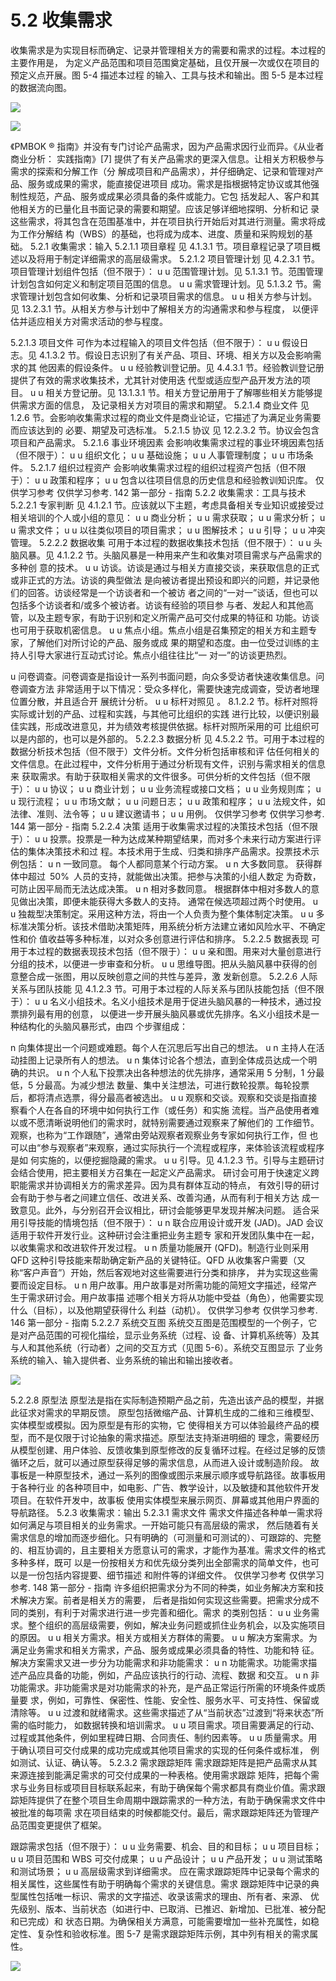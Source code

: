 # 5.2 收集需求
收集需求是为实现目标而确定、记录并管理相关方的需要和需求的过程。本过程的主要作用是，
为定义产品范围和项目范围奠定基础，且仅开展一次或仅在项目的预定义点开展。图 5-4 描述本过程
的输入、工具与技术和输出。图 5-5 是本过程的数据流向图。

![](/img/20190830144434.png)

![](/img/20190830144503.png)

《PMBOK ® 指南》并没有专门讨论产品需求，因为产品需求因行业而异。《从业者商业分析：
实践指南》[7] 提供了有关产品需求的更深入信息。让相关方积极参与需求的探索和分解工作（分
解成项目和产品需求），并仔细确定、记录和管理对产品、服务或成果的需求，能直接促进项目
成功。需求是指根据特定协议或其他强制性规范，产品、服务或成果必须具备的条件或能力。它包
括发起人、客户和其他相关方的已量化且书面记录的需要和期望。应该足够详细地探明、分析和记
录这些需求，将其包含在范围基准中，并在项目执行开始后对其进行测量。需求将成为工作分解结
构（WBS）的基础，也将成为成本、进度、质量和采购规划的基础。
5.2.1 收集需求：输入
5.2.1.1 项目章程
见 4.1.3.1 节。项目章程记录了项目概述以及将用于制定详细需求的高层级需求。
5.2.1.2 项目管理计划
见 4.2.3.1 节。项目管理计划组件包括（但不限于）：
u u 范围管理计划。见 5.1.3.1 节。范围管理计划包含如何定义和制定项目范围的信息。
u u 需求管理计划。见 5.1.3.2 节。需求管理计划包含如何收集、分析和记录项目需求的信息。
u u 相关方参与计划。见 13.2.3.1 节。从相关方参与计划中了解相关方的沟通需求和参与程度，
以便评估并适应相关方对需求活动的参与程度。

5.2.1.3 项目文件
可作为本过程输入的项目文件包括（但不限于）：
u u 假设日志。见 4.1.3.2 节。假设日志识别了有关产品、项目、环境、相关方以及会影响需求的其
他因素的假设条件。
u u 经验教训登记册。见 4.4.3.1 节。经验教训登记册提供了有效的需求收集技术，尤其针对使用迭
代型或适应型产品开发方法的项目。
u u 相关方登记册。见 13.1.3.1 节。相关方登记册用于了解哪些相关方能够提供需求方面的信息，
及记录相关方对项目的需求和期望。
5.2.1.4 商业文件
见 1.2.6 节。会影响收集需求过程的商业文件是商业论证，它描述了为满足业务需要而应该达到的
必要、期望及可选标准。
5.2.1.5 协议
见 12.2.3.2 节。协议会包含项目和产品需求。
5.2.1.6 事业环境因素
会影响收集需求过程的事业环境因素包括（但不限于）：
u u 组织文化；
u u 基础设施；
u u 人事管理制度；
u u 市场条件。
5.2.1.7 组织过程资产
会影响收集需求过程的组织过程资产包括（但不限于）：
u u 政策和程序；
u u 包含以往项目信息的历史信息和经验教训知识库。
仅供学习参考 仅供学习参考.
142  第一部分 - 指南
5.2.2 收集需求：工具与技术
5.2.2.1 专家判断
见 4.1.2.1 节。应该就以下主题，考虑具备相关专业知识或接受过相关培训的个人或小组的意见：
u u 商业分析；
u u 需求获取；
u u 需求分析；
u u 需求文件；
u u 以往类似项目的项目需求；
u u 图解技术；
u u 引导；
u u 冲突管理。
5.2.2.2 数据收集
可用于本过程的数据收集技术包括（但不限于）：
u u 头脑风暴。见 4.1.2.2 节。头脑风暴是一种用来产生和收集对项目需求与产品需求的多种创
意的技术。
u u 访谈。访谈是通过与相关方直接交谈，来获取信息的正式或非正式的方法。访谈的典型做法
是向被访者提出预设和即兴的问题，并记录他们的回答。访谈经常是一个访谈者和一个被访
者之间的“一对一”谈话，但也可以包括多个访谈者和/或多个被访者。访谈有经验的项目参
与者、发起人和其他高管，以及主题专家，有助于识别和定义所需产品可交付成果的特征和
功能。访谈也可用于获取机密信息。
u u 焦点小组。焦点小组是召集预定的相关方和主题专家，了解他们对所讨论的产品、服务或成
果的期望和态度。由一位受过训练的主持人引导大家进行互动式讨论。焦点小组往往比“一
对一”的访谈更热烈。

u 问卷调查。问卷调查是指设计一系列书面问题，向众多受访者快速收集信息。问卷调查方法
非常适用于以下情况：受众多样化，需要快速完成调查，受访者地理位置分散，并且适合开
展统计分析。
u u 标杆对照见 。 8.1.2.2 节。标杆对照将实际或计划的产品、过程和实践，与其他可比组织的实践
进行比较，以便识别最佳实践，形成改进意见，并为绩效考核提供依据。标杆对照所采用的可
比组织可以是内部的，也可以是外部的。
5.2.2.3 数据分析
见 4.5.2.2 节。可用于本过程的数据分析技术包括（但不限于）文件分析。文件分析包括审核和评
估任何相关的文件信息。在此过程中，文件分析用于通过分析现有文件，识别与需求相关的信息来
获取需求。有助于获取相关需求的文件很多。可供分析的文件包括（但不限于）：
u u 协议；
u u 商业计划；
u u 业务流程或接口文档；
u u 业务规则库；
u u 现行流程；
u u 市场文献；
u u 问题日志；
u u 政策和程序；
u u 法规文件，如法律、准则、法令等；
u u 建议邀请书；
u u 用例。
仅供学习参考 仅供学习参考.
144  第一部分 - 指南
5.2.2.4 决策
适用于收集需求过程的决策技术包括（但不限于）：
u u 投票。投票是一种为达成某种期望结果，而对多个未来行动方案进行评估的集体决策技术和过
程。本技术用于生成、归类和排序产品需求。投票技术示例包括：
u n 一致同意。 每个人都同意某个行动方案。
u n 大多数同意。 获得群体中超过 50% 人员的支持，就能做出决策。把参与决策的小组人数定
为奇数，可防止因平局而无法达成决策。
u n 相对多数同意。 根据群体中相对多数人的意见做出决策，即便未能获得大多数人的支持。
通常在候选项超过两个时使用。
u u 独裁型决策制定。采用这种方法，将由一个人负责为整个集体制定决策。
u u 多标准决策分析。该技术借助决策矩阵，用系统分析方法建立诸如风险水平、不确定性和价
值收益等多种标准，以对众多创意进行评估和排序。
5.2.2.5 数据表现
可用于本过程的数据表现技术包括（但不限于）：
u u 亲和图。用来对大量创意进行分组的技术，以便进一步审查和分析。
u u 思维导图。把从头脑风暴中获得的创意整合成一张图，用以反映创意之间的共性与差异，激
发新创意。
5.2.2.6 人际关系与团队技能
见 4.1.2.3 节。可用于本过程的人际关系与团队技能包括（但不限于）：
u u 名义小组技术。名义小组技术是用于促进头脑风暴的一种技术，通过投票排列最有用的创意，
以便进一步开展头脑风暴或优先排序。名义小组技术是一种结构化的头脑风暴形式，由四
个步骤组成：

n 向集体提出一个问题或难题。每个人在沉思后写出自己的想法。
u n 主持人在活动挂图上记录所有人的想法。
u n 集体讨论各个想法，直到全体成员达成一个明确的共识。
u n 个人私下投票决出各种想法的优先排序，通常采用 5 分制，1 分最低，5 分最高。为减少想法
数量、集中关注想法，可进行数轮投票。每轮投票后，都将清点选票，得分最高者被选出。
u u 观察和交谈。观察和交谈是指直接察看个人在各自的环境中如何执行工作（或任务）和实施
流程。当产品使用者难以或不愿清晰说明他们的需求时，就特别需要通过观察来了解他们的
工作细节。观察，也称为“工作跟随”，通常由旁站观察者观察业务专家如何执行工作，但
也可以由“参与观察者”来观察，通过实际执行一个流程或程序，来体验该流程或程序是如
何实施的，以便挖掘隐藏的需求。
u u 引导。见 4.1.2.3 节。引导与主题研讨会结合使用，把主要相关方召集在一起定义产品需求。
研讨会可用于快速定义跨职能需求并协调相关方的需求差异。因为具有群体互动的特点，
有效引导的研讨会有助于参与者之间建立信任、改进关系、改善沟通，从而有利于相关方达
成一致意见。此外，与分别召开会议相比，研讨会能够更早发现并解决问题。
适合采用引导技能的情境包括（但不限于）：
u n 联合应用设计或开发 (JAD)。JAD 会议适用于软件开发行业。这种研讨会注重把业务主题专
家和开发团队集中在一起，以收集需求和改进软件开发过程。
u n 质量功能展开 (QFD)。制造行业则采用 QFD 这种引导技能来帮助确定新产品的关键特征。QFD
从收集客户需要（又称“客户声音”）开始，然后客观地对这些需要进行分类和排序，
并为实现这些需要而设定目标。
u n 用户故事。用户故事是对所需功能的简短文字描述，经常产生于需求研讨会。用户故事描
述哪个相关方将从功能中受益（角色），他需要实现什么（目标），以及他期望获得什么
利益（动机）。
仅供学习参考 仅供学习参考.
146  第一部分 - 指南
5.2.2.7 系统交互图
系统交互图是范围模型的一个例子，它是对产品范围的可视化描绘，显示业务系统（过程、设
备、计算机系统等）及其与人和其他系统（行动者）之间的交互方式（见图 5-6）。系统交互图显示
了业务系统的输入、输入提供者、业务系统的输出和输出接收者。

![](/img/20190830144559.png)

5.2.2.8 原型法
原型法是指在实际制造预期产品之前，先造出该产品的模型，并据此征求对需求的早期反馈。
原型包括微缩产品、计算机生成的二维和三维模型、实体模型或模拟。因为原型是有形的实物，它
使得相关方可以体验最终产品的模型，而不是仅限于讨论抽象的需求描述。原型法支持渐进明细的
理念，需要经历从模型创建、用户体验、反馈收集到原型修改的反复循环过程。在经过足够的反馈
循环之后，就可以通过原型获得足够的需求信息，从而进入设计或制造阶段。
故事板是一种原型技术，通过一系列的图像或图示来展示顺序或导航路径。故事板用于各种行业
的各种项目中，如电影、广告、教学设计，以及敏捷和其他软件开发项目。在软件开发中，故事板
使用实体模型来展示网页、屏幕或其他用户界面的导航路径。
5.2.3 收集需求：输出
5.2.3.1 需求文件
需求文件描述各种单一需求将如何满足与项目相关的业务需求。一开始可能只有高层级的需求，
然后随着有关需求信息的增加而逐步细化。只有明确的（可测量和可测试的）、可跟踪的、完整
的、相互协调的，且主要相关方愿意认可的需求，才能作为基准。需求文件的格式多种多样，既可
以是一份按相关方和优先级分类列出全部需求的简单文件，也可以是一份包括内容提要、细节描述
和附件等的详细文件。
仅供学习参考 仅供学习参考.
148  第一部分 - 指南
许多组织把需求分为不同的种类，如业务解决方案和技术解决方案。前者是相关方的需要，
后者是指如何实现这些需要。把需求分成不同的类别，有利于对需求进行进一步完善和细化。需求
的类别包括：
u u 业务需求。整个组织的高层级需要，例如，解决业务问题或抓住业务机会，以及实施项目
的原因。
u u 相关方需求。相关方或相关方群体的需要。
u u 解决方案需求。为满足业务需求和相关方需求，产品、服务或成果必须具备的特性、功能和特
征。解决方案需求又进一步分为功能需求和非功能需求：
u n 功能需求。功能需求描述产品应具备的功能，例如，产品应该执行的行动、流程、数据
和交互。
u n 非功能需求。非功能需求是对功能需求的补充，是产品正常运行所需的环境条件或质量要
求，例如，可靠性、保密性、性能、安全性、服务水平、可支持性、保留或清除等。
u u 过渡和就绪需求。这些需求描述了从“当前状态”过渡到“将来状态”所需的临时能力，
如数据转换和培训需求。
u u 项目需求。项目需要满足的行动、过程或其他条件，例如里程碑日期、合同责任、制约因素等。
u u 质量需求。用于确认项目可交付成果的成功完成或其他项目需求的实现的任何条件或标准，
例如测试、认证、确认等。
5.2.3.2 需求跟踪矩阵
需求跟踪矩阵是把产品需求从其来源连接到能满足需求的可交付成果的一种表格。使用需求跟踪
矩阵，把每个需求与业务目标或项目目标联系起来，有助于确保每个需求都具有商业价值。需求跟
踪矩阵提供了在整个项目生命周期中跟踪需求的一种方法，有助于确保需求文件中被批准的每项需
求在项目结束的时候都能交付。最后，需求跟踪矩阵还为管理产品范围变更提供了框架。

跟踪需求包括（但不限于）：
u u 业务需要、机会、目的和目标；
u u 项目目标；
u u 项目范围和 WBS 可交付成果；
u u 产品设计；
u u 产品开发；
u u 测试策略和测试场景；
u u 高层级需求到详细需求。
应在需求跟踪矩阵中记录每个需求的相关属性，这些属性有助于明确每个需求的关键信息。需求
跟踪矩阵中记录的典型属性包括唯一标识、需求的文字描述、收录该需求的理由、所有者、来源、
优先级别、版本、当前状态（如进行中、已取消、已推迟、新增加、已批准、被分配和已完成）和
状态日期。为确保相关方满意，可能需要增加一些补充属性，如稳定性、复杂性和验收标准。图 5-7
是需求跟踪矩阵示例，其中列有相关的需求属性。

![](/img/20190830144642.png)


